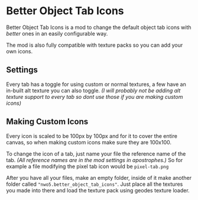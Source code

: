 ﻿
# Better Object Tab Icons

Better Object Tab Icons is a mod to change the default object tab icons with *better* ones in an easily configurable way.
 
The mod is also fully compatible with texture packs so you can add your own icons.

## Settings
Every tab has a toggle for using custom or normal textures, a few have an in-built alt texture you can also toggle. *(I will probably not be adding alt texture support to every tab so dont use those if you are making custom icons)*

## Making Custom Icons
Every icon is scaled to be 100px by 100px and for it to cover the entire canvas, so when making custom icons make sure they are 100x100.

To change the icon of a tab, just name your file the reference name of the tab. *(All reference names are in the mod settings in apostrophes.)* So for example a file modifying the pixel tab icon would be `pixel-tab.png`

After you have all your files, make an empty folder, inside of it make another folder called `"nwo5.better_object_tab_icons"`. Just place all the textures you made into there and load the texture pack using geodes texture loader.